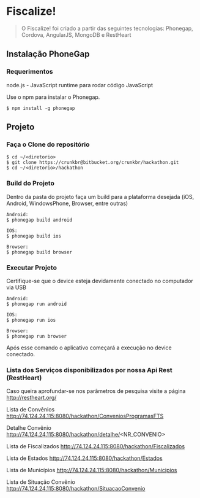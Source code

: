 # Fiscalize!


> O Fiscalize! foi criado a partir das seguintes tecnologias:
Phonegap, Cordova, AngularJS, MongoDB e RestHeart

## Instalação PhoneGap

### Requerimentos
node.js - JavaScript runtime para rodar código JavaScript


Use o npm para instalar o Phonegap.

    $ npm install -g phonegap

## Projeto

### Faça o Clone do repositório

    $ cd ~/<diretorio>
    $ git clone https://crunkbr@bitbucket.org/crunkbr/hackathon.git
    $ cd ~/<diretorio>/hackathon

### Build do Projeto

Dentro da pasta do projeto faça um build para a plataforma desejada (iOS, Android, WindowsPhone, Browser, entre outras)

    Android:
    $ phonegap build android

    IOS:
    $ phonegap build ios

    Browser:
    $ phonegap build browser

### Executar Projeto

Certifique-se que o device esteja devidamente conectado no computador via USB

    Android:
    $ phonegap run android

    IOS:
    $ phonegap run ios

    Browser:
    $ phonegap run browser


Após esse comando o aplicativo começará a execução no device conectado.

### Lista dos Serviços disponibilizados por nossa Api Rest (RestHeart) 

Caso queira aprofundar-se nos parâmetros de pesquisa visite a página http://restheart.org/

Lista de Convênios
http://74.124.24.115:8080/hackathon/ConveniosProgramasFTS

Detalhe Convênio
http://74.124.24.115:8080/hackathon/detalhe/<NR_CONVENIO>

Lista de Fiscalizados
http://74.124.24.115:8080/hackathon/Fiscalizados

Lista de Estados
http://74.124.24.115:8080/hackathon/Estados

Lista de Municípios
http://74.124.24.115:8080/hackathon/Municipios

Lista de Situação Convênio
http://74.124.24.115:8080/hackathon/SituacaoConvenio